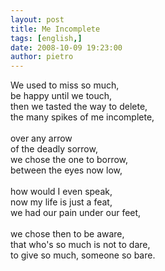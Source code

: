 ```yaml
---
layout: post
title: Me Incomplete
tags: [english,]
date: 2008-10-09 19:23:00
author: pietro
---
```

We used to miss so much,<br/>be happy until we touch,<br/>then we tasted the way to delete,<br/>the many spikes of me incomplete,<br/><br/>over any arrow<br/>of the deadly sorrow,<br/>we chose the one to borrow,<br/>between the eyes now low,<br/><br/>how would I even speak,<br/>now my life is just a feat,<br/>we had our pain under our feet,<br/><br/>we chose then to be aware,<br/>that who's so much is not to dare,<br/>to give so much, someone so bare.
